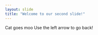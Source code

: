 ```yaml
---
layout: slide
title: "Welcome to our second slide!"
---
```

Cat goes moo
Use the left arrow to go back!

